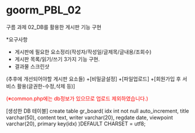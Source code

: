 # goorm_PBL_02
구름 과제 02_DB를 활용한 게시판 기능 구현

*요구사항
- 게시판에 필요한 요소정리(작성자/작성일/글제목/글내용/조회수)
- 게시판 목록/읽기/쓰기 3가지 기능 구현.
- 결과물 스크린샷

(추후에 개선되어야할 게시판 요소들)
+[비밀글설정]
+[파일업로드]
+[회원가입 후 서비스 활용(글권한-수정,삭제 등)]


<p style="color: red;">(※common.php에는 db정보가 있으므로 업로드 제외하였습니다.)</p>

[생성한 DB 테이블]
create table gr_board(
idx int not null auto_increment,
title varchar(50),
content text,
writer varchar(20),
regdate date,
viewpoint varchar(20),
primary key(idx)
)DEFAULT CHARSET = utf8;

